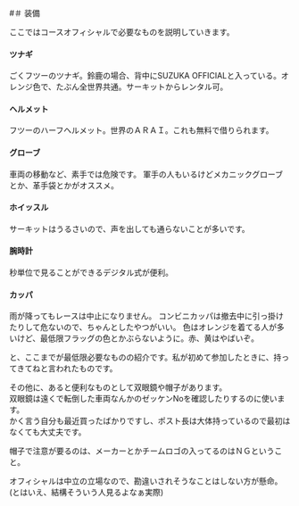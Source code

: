 #＃ 装備

ここではコースオフィシャルで必要なものを説明していきます。

#### ツナギ

ごくフツーのツナギ。鈴鹿の場合、背中にSUZUKA OFFICIALと入っている。オレンジ色で、たぶん全世界共通。サーキットからレンタル可。

#### ヘルメット

フツーのハーフヘルメット。世界のＡＲＡＩ。これも無料で借りられます。

#### グローブ

車両の移動など、素手では危険です。
軍手の人もいるけどメカニックグローブとか、革手袋とかがオススメ。

#### ホイッスル

サーキットはうるさいので、声を出しても通らないことが多いです。

#### 腕時計

秒単位で見ることができるデジタル式が便利。

#### カッパ

雨が降ってもレースは中止になりません。
コンビニカッパは撤去中に引っ掛けたりして危ないので、ちゃんとしたやつがいい。
色はオレンジを着てる人が多いけど、最低限フラッグの色とかぶらないように。赤、黄はやばいぞ。

と、ここまでが最低限必要なものの紹介です。私が初めて参加したときに、持ってきてねと言われたものです。

その他に、あると便利なものとして双眼鏡や帽子があります。  
双眼鏡は遠くで転倒した車両なんかのゼッケンNoを確認したりするのに使います。  
かく言う自分も最近買ったばかりですし、ポスト長は大体持っているので最初はなくても大丈夫です。

帽子で注意が要るのは、メーカーとかチームロゴの入ってるのはＮＧということ。

オフィシャルは中立の立場なので、勘違いされそうなことはしない方が懸命。(とはいえ、結構そういう人見るよなぁ実際)

